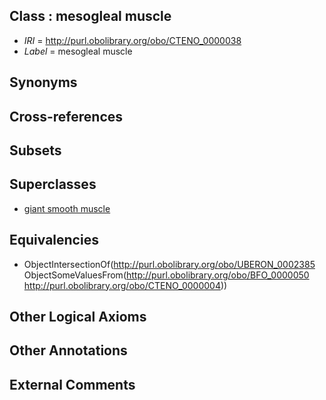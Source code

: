 
## Class : mesogleal muscle

 * *IRI* = http://purl.obolibrary.org/obo/CTENO_0000038
 * *Label* = mesogleal muscle

## Synonyms


## Cross-references


## Subsets


## Superclasses

 * [giant smooth muscle](../../CTENO/37/CTENO_0000037.md)

## Equivalencies

 * ObjectIntersectionOf(<http://purl.obolibrary.org/obo/UBERON_0002385> ObjectSomeValuesFrom(<http://purl.obolibrary.org/obo/BFO_0000050> <http://purl.obolibrary.org/obo/CTENO_0000004>))

## Other Logical Axioms


## Other Annotations


## External Comments

